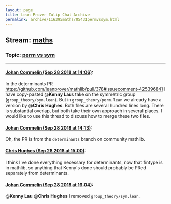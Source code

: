 ```yaml
---
layout: page
title: Lean Prover Zulip Chat Archive 
permalink: archive/116395maths/05431permvssym.html
---
```


## Stream: [maths](index.html)
### Topic: [perm vs sym](05431permvssym.html)

---

#### [Johan Commelin (Sep 28 2018 at 14:06)](https://leanprover.zulipchat.com/#narrow/stream/116395-maths/topic/perm%20vs%20sym/near/134819090):
In the determinants PR https://github.com/leanprover/mathlib/pull/378#issuecomment-425396841 I have copy-pasted @**Kenny Lau**s take on the symmetric group (`group_theory/sym.lean`). But in `group_theory/perm.lean` we already have a version by @**Chris Hughes**. Both files are several hundred lines long. There is substantial overlap, but both take their own approach in several places. I would like to use this thread to discuss how to merge these two files.

#### [Johan Commelin (Sep 28 2018 at 14:13)](https://leanprover.zulipchat.com/#narrow/stream/116395-maths/topic/perm%20vs%20sym/near/134819387):
Oh, the PR is from the `determinants` branch on community mathlib.

#### [Chris Hughes (Sep 28 2018 at 15:00)](https://leanprover.zulipchat.com/#narrow/stream/116395-maths/topic/perm%20vs%20sym/near/134821943):
I think I've done everything necessary for determinants, now that fintype is in mathlib, so anything that Kenny's done should probably be PRed separately from determinants.

#### [Johan Commelin (Sep 28 2018 at 16:04)](https://leanprover.zulipchat.com/#narrow/stream/116395-maths/topic/perm%20vs%20sym/near/134826417):
@**Kenny Lau** @**Chris Hughes** I removed `group_theory/sym.lean`.

